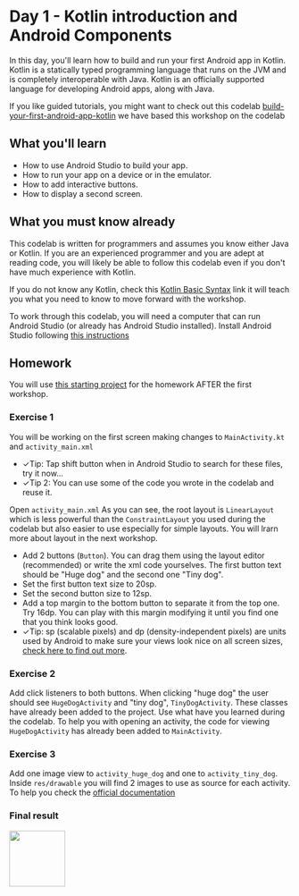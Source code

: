 # Day 1 - Kotlin introduction and Android Components

In this day, you'll learn how to build and run your first Android app in Kotlin. Kotlin is a statically typed programming language that runs on the JVM and is completely interoperable with Java. Kotlin is an officially supported language for developing Android apps, along with Java.

If you like guided tutorials, you might want to check out this codelab [build-your-first-android-app-kotlin](https://codelabs.developers.google.com/codelabs/build-your-first-android-app-kotlin/index.html?index=..%2F..index#0) we have based this workshop on the codelab 

## What you'll learn

- How to use Android Studio to build your app.
- How to run your app on a device or in the emulator.
- How to add interactive buttons.
- How to display a second screen.

## What you must know already

This codelab is written for programmers and assumes you know either Java or Kotlin. If you are an experienced programmer and you are adept at reading code, you will likely be able to follow this codelab even if you don't have much experience with Kotlin.

If you do not know any Kotlin, check this [Kotlin Basic Syntax](https://kotlinlang.org/docs/reference/basic-syntax.html) link it will teach you what you need to know to move forward with the workshop. 

To work through this codelab, you will need a computer that can run Android Studio (or already has Android Studio installed). Install Android Studio following [this instructions](https://github.com/WomenWhoCode/AndroidWorkshops_BCN/blob/master/Installation.md)


## Homework
You will use [this starting project](/DoggoApp) for the homework AFTER the first workshop. 

### Exercise 1

You will be working on the first screen making changes to `MainActivity.kt` and `activity_main.xml`

* ✓Tip: Tap shift button when in Android Studio to search for these files, try it now...
* ✓Tip 2: You can use some of the code you wrote in the codelab and reuse it.

Open `activity_main.xml`
As you can see, the root layout is `LinearLayout` which is less powerful than the `ConstraintLayout` you used during the codelab but also easier to use especially for simple layouts. You will lrarn more about layout in the next workshop.
* Add 2 buttons (`Button`). You can drag them using the layout editor (recommended) or write the xml code yourselves.
The first button text should be "Huge dog" and the second one "Tiny dog".
* Set the first button text size to 20sp.
* Set the second button size to 12sp.
* Add a top margin to the bottom button to separate it from the top one. Try 16dp. You can play with this margin modifying it until you find one that you think looks good.
* ✓Tip: sp (scalable pixels) and dp (density-independent pixels) are units used by Android to make sure your views look nice on all screen sizes, [check here to find out more](https://developer.android.com/training/multiscreen/screendensities).


### Exercise 2

Add click listeners to both buttons. When clicking "huge dog" the user should see `HugeDogActivity` and "tiny dog", `TinyDogActivity`. These classes have already been added to the project. Use what have you learned during the codelab.
To help you with opening an activity, the code for viewing `HugeDogActivity` has already been added to `MainActivity`.


### Exercise 3

Add one image view to `activity_huge_dog` and one to `activity_tiny_dog`. Inside `res/drawable` you will find 2 images to use as source for each activity. To help you check the [official documentation](https://developer.android.com/reference/kotlin/android/widget/ImageView)

### Final result

<img src="https://user-images.githubusercontent.com/923280/56064626-da33e600-5d72-11e9-9c18-86f96cdae23e.gif" width="100" />
